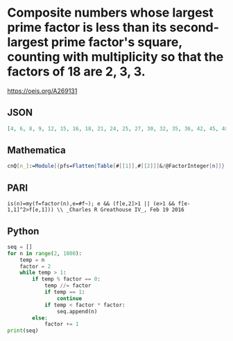 # Composite numbers whose largest prime factor is less than its second\-largest prime factor's square, counting with multiplicity so that the factors of 18 are 2, 3, 3\.
https://oeis.org/A269131
## JSON
```JSON
[4, 6, 8, 9, 12, 15, 16, 18, 21, 24, 25, 27, 30, 32, 35, 36, 42, 45, 48, 49, 50, 54, 55, 60, 63, 64, 65, 70, 72, 75, 77, 81, 84, 85, 90, 91, 95, 96, 98, 100, 105, 108, 110, 115, 119, 120, 121, 125, 126, 128, 130, 133, 135, 140, 143, 144, 147, 150, 154, 161, 162, 165]
```
## Mathematica
```Mathematica
cnQ[n_]:=Module[{pfs=Flatten[Table[#[[1]],#[[2]]]&/@FactorInteger[n]]}, CompositeQ[ n]&&Last[pfs]<pfs[[-2]]^2]; Select[Range[200],cnQ] (* _Harvey P. Dale_, Nov 05 2017 *)
```
## PARI
```PARI
is(n)=my(f=factor(n),e=#f~); e && (f[e,2]>1 || (e>1 && f[e-1,1]^2>f[e,1])) \\ _Charles R Greathouse IV_, Feb 19 2016
```
## Python
```Python
seq = []
for n in range(2, 1000):
    temp = n
    factor = 2
    while temp > 1:
        if temp % factor == 0:
            temp //= factor
            if temp == 1:
                continue
            if temp < factor * factor:
                seq.append(n)
        else:
            factor += 1
print(seq)
```
